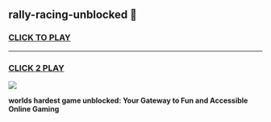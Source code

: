
## rally-racing-unblocked 👋
<h3>
<a href="https://premium.freeplayer.one?title=rally-racing-unblocked&ref=14F">CLICK TO PLAY</a></h3>
<hr>

<h3>
<a href="https://premium.freeplayer.one?title=rally-racing-unblocked&ref=14F">CLICK 2 PLAY</a>
  
</h3>

<a href="https://premium.freeplayer.one?title=rally-racing-unblocked&ref=12F/"><img src="https://clearcache.store/games.png"></a>


**worlds hardest game unblocked: Your Gateway to Fun and Accessible Online Gaming**
